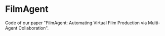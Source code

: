 # FilmAgent
Code of our paper "FilmAgent: Automating Virtual Film Production via Multi-Agent Collaboration".
